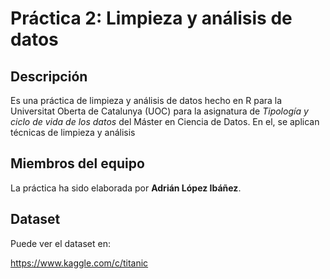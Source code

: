 # Práctica 2: Limpieza y análisis de datos

## Descripción

Es una práctica de limpieza y análisis de datos hecho en R para la Universitat Oberta de Catalunya (UOC) para la asignatura de  _Tipología y ciclo de vida de los datos_  del Máster en Ciencia de Datos. En el, se aplican técnicas de limpieza y análisis 
## Miembros del equipo

La práctica ha sido elaborada por **Adrián López Ibáñez**.

## Dataset

Puede ver el dataset en: 

https://www.kaggle.com/c/titanic
